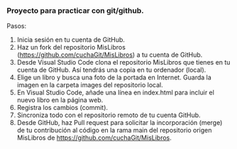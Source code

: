 ### Proyecto para practicar con git/github. ###
Pasos:
1. Inicia sesión en tu cuenta de GitHub.
2. Haz un fork del repositorio MisLibros (https://github.com/cuchaGit/MisLibros) a tu cuenta de GitHub.
3. Desde Visual Studio Code clona el repositorio MisLibros que tienes en tu cuenta de GitHub. Así tendrás una copia en tu ordenador (local).
4. Elige un libro y busca una foto de la portada en Internet. Guarda la imagen en la carpeta images del repositorio local.
5. En Visual Studio Code, añade una línea en index.html para incluir el nuevo libro en la página web.
6. Registra los cambios (commit).
7. Sincroniza todo con el repositorio remoto de tu cuenta GitHub.
9. Desde GitHub, haz Pull request para solicitar la incorporación (merge) de tu contribución al código en la rama main del repositorio origen MisLibros de https://github.com/cuchaGit/MisLibros.
